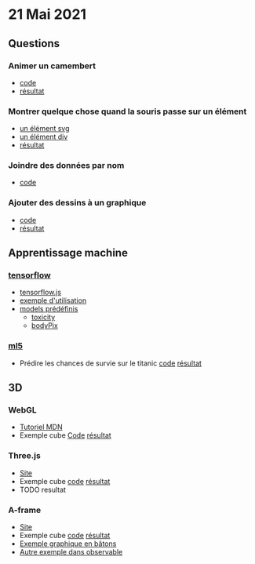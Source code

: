 # 21 Mai 2021

## Questions

### Animer un camembert

* [code](https://github.com/idris-maps/heig-datavis-2021/blob/master/modules/anim-camembert/src/Camembert.svelte)
* [résultat](http://heig-datavis-2021.surge.sh/anim-camembert/)

### Montrer quelque chose quand la souris passe sur un élément

* [un élément svg](https://github.com/idris-maps/heig-datavis-2021/blob/master/modules/d3-hover/src/svg.js)
* [un élément div](https://github.com/idris-maps/heig-datavis-2021/blob/master/modules/d3-hover/src/div.js) 
* [résultat](http://heig-datavis-2021.surge.sh/d3-hover/)

### Joindre des données par nom

* [code](https://github.com/idris-maps/heig-datavis-2021/tree/master/modules/joindre-pays)

### Ajouter des dessins à un graphique

* [code](https://github.com/idris-maps/heig-datavis-2021/tree/master/modules/svg-dans-graph)
* [résultat](http://heig-datavis-2021.surge.sh/svg-dans-graph/)

## Apprentissage machine

### [tensorflow](https://www.tensorflow.org/)

* [tensorflow.js](https://www.tensorflow.org/js)
* [exemple d'utilisation](https://observablehq.com/@idris-maps/apprentissage-automatique)
* [models prédéfinis](https://www.tensorflow.org/js/models)
  - [toxicity](https://github.com/tensorflow/tfjs-models/tree/master/toxicity)
  - [bodyPix](https://github.com/tensorflow/tfjs-models/tree/master/body-pix#try-the-live-demo-here)

### [ml5](https://ml5js.org/)

* Prédire les chances de survie sur le titanic [code](https://github.com/idris-maps/heig-datavis-2021/blob/master/modules/titanic/src/index.js) [résultat](http://heig-datavis-2021.surge.sh/titanic/)

## 3D

### WebGL

* [Tutoriel MDN](https://developer.mozilla.org/en-US/docs/Web/API/WebGL_API/Tutorial/Creating_3D_objects_using_WebGL)
* Exemple cube [Code](https://github.com/mdn/webgl-examples/blob/gh-pages/tutorial/sample5/webgl-demo.js) [résultat](https://mdn.github.io/webgl-examples/tutorial/sample5/)

### Three.js

* [Site](https://threejs.org/)
* Exemple cube [code](https://github.com/idris-maps/heig-datavis-2021/blob/master/20210521/three.html) [résultat](http://heig-datavis-2021.surge.sh/three/)
* TODO resultat

### A-frame

* [Site](https://aframe.io/)
* Exemple cube [code](https://github.com/idris-maps/heig-datavis-2019/blob/master/20190510-3d/exemples/aframe.html) [résultat](https://heig-datavis-2021.surge.sh/a-frame/)
* [Exemple graphique en bâtons](https://observablehq.com/@idris-maps/a-frame)
* [Autre exemple dans observable](https://observablehq.com/@idris-maps/a-frame/2)
